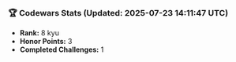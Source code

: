 ### 🏆 Codewars Stats (Updated: 2025-07-23 14:11:47 UTC)

- **Rank:** 8 kyu
- **Honor Points:** 3
- **Completed Challenges:** 1
